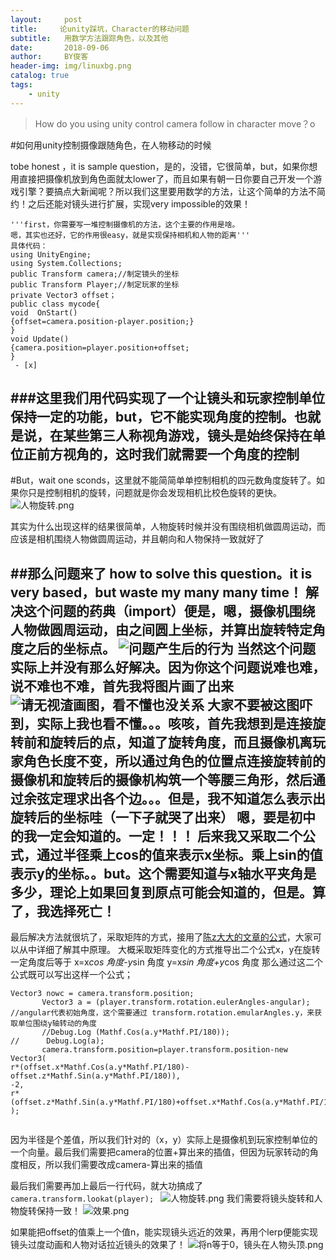 ```yaml
---
layout:     post
title:     论unity踩坑，Character的移动问题
subtitle:   用数学方法跟踪角色，以及其他
date:       2018-09-06
author:     BY俊客
header-img: img/linuxbg.png
catalog: true
tags:
    - unity
---
```


>How do you using unity control camera follow in character move？o

#如何用unity控制摄像跟随角色，在人物移动的时候

tobe honest ，it is sample question，是的，没错，它很简单，but，如果你想用直接把摄像机放到角色面就太lower了，而且如果有朝一日你要自己开发一个游戏引擎？要搞点大新闻呢？所以我们这里要用数学的方法，让这个简单的方法不简约！之后还能对镜头进行扩展，实现very impossible的效果！
```
'''first，你需要写一堆控制摄像机的方法，这个主要的作用是啥。
嗯，其实也还好，它的作用很easy，就是实现保持相机和人物的距离'''
具体代码：
using UnityEngine;
using System.Collections;
public Transform camera;//制定镜头的坐标
public Transform Player;//制定玩家的坐标
private Vector3 offset；
public class mycode{
void  OnStart()
{offset=camera.position-player.position;}
}
void Update()
{camera.position=player.position+offset;
}
 - [x]
 ```
###这里我们用代码实现了一个让镜头和玩家控制单位保持一定的功能，but，它不能实现角度的控制。也就是说，在某些第三人称视角游戏，镜头是始终保持在单位正前方视角的，这时我们就需要一个角度的控制
---
#But，wait one sconds，这里就不能简简单单控制相机的四元数角度旋转了。如果你只是控制相机的旋转，问题就是你会发现相机比校色旋转的更快。
![人物旋转.png](https://upload-images.jianshu.io/upload_images/13871785-a898ac74a678f4ea.png?imageMogr2/auto-orient/strip%7CimageView2/2/w/1240)

其实为什么出现这样的结果很简单，人物旋转时候并没有围绕相机做圆周运动，而应该是相机围绕人物做圆周运动，并且朝向和人物保持一致就好了

##那么问题来了
how to solve this question。it is very based，but waste my many many time！
解决这个问题的药典（import）便是，嗯，摄像机围绕人物做圆周运动，由之间圆上坐标，并算出旋转特定角度之后的坐标点。
![问题产生后的行为](http://upload-images.jianshu.io/upload_images/13871785-f932e0ccd53ce0b7.jpg?imageMogr2/auto-orient/strip%7CimageView2/2/w/1240)
当然这个问题实际上并没有那么好解决。因为你这个问题说难也难，说不难也不难，首先我将图片画了出来![请无视渣画图，看不懂也没关系](https://upload-images.jianshu.io/upload_images/13871785-cbd04bc006d58482.png?imageMogr2/auto-orient/strip%7CimageView2/2/w/1240)
大家不要被这图吓到，实际上我也看不懂。。。咳咳，首先我想到是连接旋转前和旋转后的点，知道了旋转角度，而且摄像机离玩家角色长度不变，所以通过角色的位置点连接旋转前的摄像机和旋转后的摄像机构筑一个等腰三角形，然后通过余弦定理求出各个边。。。但是，我不知道怎么表示出旋转后的坐标哇（一下子就哭了出来）
嗯，要是初中的我一定会知道的。一定！！！
后来我又采取二个公式，通过半径乘上cos的值来表示x坐标。乘上sin的值表示y的坐标。。but。这个需要知道与x轴水平夹角是多少，理论上如果回复到原点可能会知道的，但是。算了，我选择死亡！
---
最后解决方法就很坑了，采取矩阵的方式，接用了[陈z大大的文章的公式](https://www.zhihu.com/question/58468471)，大家可以从中详细了解其中原理。
大概采取矩阵变化的方式推导出二个公式x，y在旋转一定角度后等于
x=x*cos 角度-y*sin 角度
y=x*sin 角度+y*cos 角度
那么通过这二个公式既可以写出这样一个公式；
 ```
Vector3 nowc = camera.transform.position;
		Vector3 a = (player.transform.rotation.eulerAngles-angular);
//angular代表初始角度，这个需要通过 transform.rotation.emularAngles.y，来获取单位围绕y轴转动的角度
		//Debug.Log (Mathf.Cos(a.y*Mathf.PI/180));
//		Debug.Log(a);
		camera.transform.position=player.transform.position-new Vector3(
r*(offset.x*Mathf.Cos(a.y*Mathf.PI/180)-offset.z*Mathf.Sin(a.y*Mathf.PI/180)),
-2,
r*(offset.z*Mathf.Sin(a.y*Mathf.PI/180)+offset.x*Mathf.Cos(a.y*Mathf.PI/180))
);
		
```

因为半径是个差值，所以我们针对的（x，y）实际上是摄像机到玩家控制单位的一个向量。最后我们需要把camera的位置+算出来的插值，但因为玩家转动的角度相反，所以我们需要改成camera-算出来的插值

最后我们需要再加上最后一行代码，就大功搞成了
``camera.transform.lookat(player); ``
![人物旋转.png](https://upload-images.jianshu.io/upload_images/13871785-a898ac74a678f4ea.png?imageMogr2/auto-orient/strip%7CimageView2/2/w/1240)
我们需要将镜头旋转和人物旋转保持一致！
![效果.png](https://upload-images.jianshu.io/upload_images/13871785-e21cf3fd18f998df.png?imageMogr2/auto-orient/strip%7CimageView2/2/w/1240)

如果能把offset的值乘上一个值n，能实现镜头远近的效果，再用个lerp便能实现镜头过度动画和人物对话拉近镜头的效果了！
![将n等于0，镜头在人物头顶.png](https://upload-images.jianshu.io/upload_images/13871785-91cc027745de941d.png?imageMogr2/auto-orient/strip%7CimageView2/2/w/1240)
